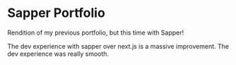 # Sapper Portfolio
Rendition of my previous portfolio, but this time with Sapper!

The dev experience with sapper over next.js is a massive improvement. The dev experience was really smooth.